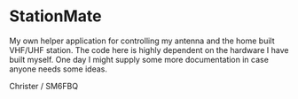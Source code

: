 # StationMate
My own helper application for controlling my antenna and the home built VHF/UHF station.
The code here is highly dependent on the hardware I have built myself. 
One day I might supply some more documentation in case anyone needs some ideas.

Christer / SM6FBQ
